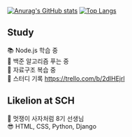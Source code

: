 [![Anurag's GitHub stats](https://github-readme-stats.vercel.app/api?username=g0709-19&theme=radical&locale=kr)](https://github.com/anuraghazra/github-readme-stats)
[![Top Langs](https://github-readme-stats.vercel.app/api/top-langs/?username=g0709-19&layout=compact&locale=kr)](https://github.com/anuraghazra/github-readme-stats)

## Study
📚 Node.js 학습 중  
📖 백준 알고리즘 푸는 중  
📙 자료구조 복습 중  
👬 스터디 기록 https://trello.com/b/2dlHEjrl

## Likelion at SCH
🦁 멋쟁이 사자처럼 8기 선생님  
😎 HTML, CSS, Python, Django  
